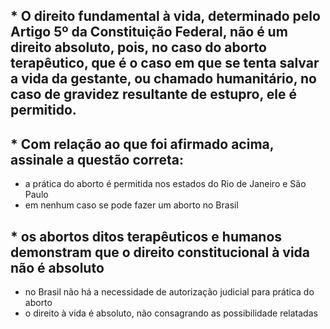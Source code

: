## * O direito fundamental à vida, determinado pelo Artigo 5º da Constituição Federal, não é um direito absoluto, pois, no caso do aborto terapêutico, que é o caso em que se tenta salvar a vida da gestante, ou chamado humanitário, no caso de gravidez resultante de estupro, ele é permitido.

## * Com relação ao que foi afirmado acima, assinale a questão correta: 

* a prática do aborto é permitida nos estados do Rio de Janeiro e São Paulo
* em nenhum caso se pode fazer um aborto no Brasil
## * os abortos ditos terapêuticos e humanos demonstram que o direito constitucional à vida não é absoluto
* no Brasil não há a necessidade de autorização judicial para prática do aborto
* o direito à vida é absoluto, não consagrando as possibilidade relatadas 
